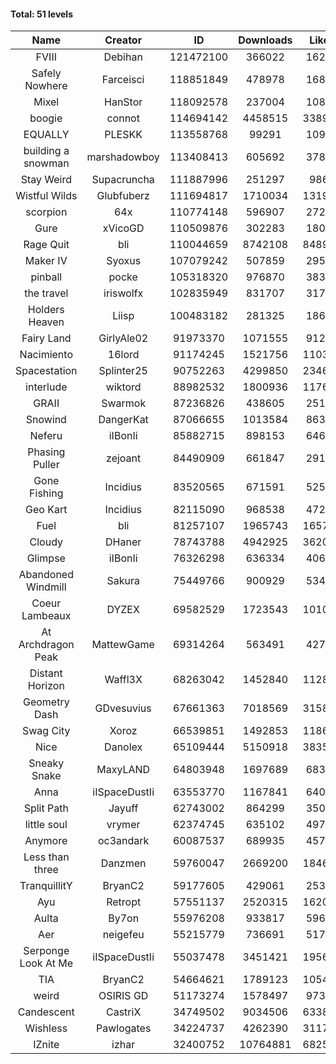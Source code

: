 #### Total: 51 levels

| Name | Creator | ID | Downloads | Likes |
|:---:|:---:|:---:|:---:|:---:|
| FVIII | Debihan | 121472100 | 366022 | 16249
| Safely Nowhere | Farceisci | 118851849 | 478978 | 16813
| Mixel | HanStor | 118092578 | 237004 | 10846
| boogie | connot | 114694142 | 4458515 | 338902
| EQUALLY | PLESKK | 113558768 | 99291 | 10982
| building a snowman | marshadowboy | 113408413 | 605692 | 37803
| Stay Weird  | Supacruncha | 111887996 | 251297 | 9861
| Wistful Wilds | Glubfuberz | 111694817 | 1710034 | 131976
| scorpion | 64x | 110774148 | 596907 | 27253
| Gure | xVicoGD | 110509876 | 302283 | 18094
| Rage Quit | bli | 110044659 | 8742108 | 848956
| Maker IV | Syoxus | 107079242 | 507859 | 29593
| pinball | pocke | 105318320 | 976870 | 38334
| the travel | iriswolfx | 102835949 | 831707 | 31782
| Holders Heaven | Liisp | 100483182 | 281325 | 18679
| Fairy Land | GirlyAle02 | 91973370 | 1071555 | 91204
| Nacimiento | 16lord | 91174245 | 1521756 | 110394
| Spacestation | Splinter25 | 90752263 | 4299850 | 234602
| interlude | wiktord | 88982532 | 1800936 | 117675
| GRAII | Swarmok | 87236826 | 438605 | 25179
| Snowind | DangerKat | 87066655 | 1013584 | 86355
| Neferu | iIBonIi | 85882715 | 898153 | 64611
| Phasing Puller | zejoant | 84490909 | 661847 | 29128
| Gone Fishing | Incidius | 83520565 | 671591 | 52514
| Geo Kart | Incidius | 82115090 | 968538 | 47246
| Fuel | bli | 81257107 | 1965743 | 165773
| Cloudy | DHaner | 78743788 | 4942925 | 362091
| Glimpse | iIBonIi | 76326298 | 636334 | 40673
| Abandoned Windmill | Sakura | 75449766 | 900929 | 53417
| Coeur Lambeaux | DYZEX | 69582529 | 1723543 | 101024
| At Archdragon Peak | MattewGame | 69314264 | 563491 | 42724
| Distant Horizon | Waffl3X | 68263042 | 1452840 | 112861
| Geometry Dash | GDvesuvius | 67661363 | 7018569 | 315849
| Swag City | Xoroz | 66539851 | 1492853 | 118628
| Nice | Danolex | 65109444 | 5150918 | 383513
| Sneaky Snake | MaxyLAND | 64803948 | 1697689 | 68345
| Anna | iISpaceDustIi | 63553770 | 1167841 | 64025
| Split Path | Jayuff | 62743002 | 864299 | 35076
| little soul | vrymer | 62374745 | 635102 | 49770
| Anymore | oc3andark | 60087537 | 689935 | 45701
| Less than three | Danzmen | 59760047 | 2669200 | 184651
| TranquillitY | BryanC2 | 59177605 | 429061 | 25343
| Ayu | Retropt | 57551137 | 2520315 | 162048
| Aulta | By7on | 55976208 | 933817 | 59653
| Aer | neigefeu | 55215779 | 736691 | 51715
| Serponge Look At Me | iISpaceDustIi | 55037478 | 3451421 | 195621
|  TIA | BryanC2 | 54664621 | 1789123 | 105490
| weird | OSIRIS GD | 51173274 | 1578497 | 97304
| Candescent | CastriX | 34749502 | 9034506 | 633884
| Wishless | Pawlogates | 34224737 | 4262390 | 311757
| IZnite | izhar | 32400752 | 10764881 | 682585
